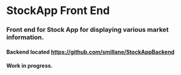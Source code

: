 # StockApp Front End
### Front end for Stock App for displaying various market information.
#### Backend located https://github.com/smillane/StockAppBackend

#### Work in progress.
